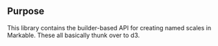 ## Purpose

This library contains the builder-based API for creating named scales in Markable. These all basically thunk over to d3.